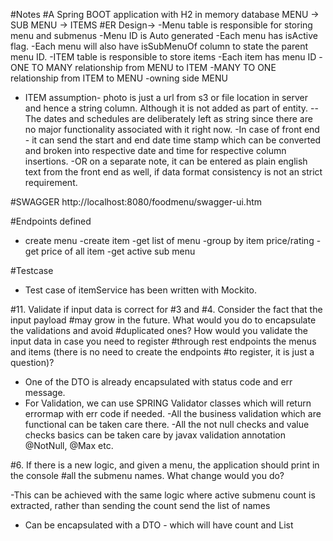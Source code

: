 
#Notes
#A Spring BOOT application with H2 in memory database
MENU -> SUB MENU -> ITEMS
#ER Design->
-Menu table is responsible for storing menu and submenus
-Menu ID is Auto generated 
-Each menu has isActive flag.
-Each menu will also have isSubMenuOf column to state the parent menu ID.
-ITEM table is responsible to store items
-Each item has menu ID
-ONE TO MANY relationship from MENU to ITEM
-MANY TO ONE relationship from ITEM to MENU
-owning side MENU
- ITEM assumption- photo is just a url from s3 or file location in server and hence a string column. Although it is not added as part of entity.
--The dates and schedules are deliberately left as string since there are no major functionality associated with it right now.
-In case of front end - it can send the start and end date time stamp which can be converted and broken into respective date and time for respective column insertions.
-OR on a separate note, it can be entered as plain english text from the front end as well, if data format consistency is not an strict requirement.

#SWAGGER
http://localhost:8080/foodmenu/swagger-ui.htm

#Endpoints defined
- create menu
-create item
-get list of menu
-group by item price/rating
-get price of all item
-get active sub menu

#Testcase
- Test case of itemService has been written with Mockito.



#11. Validate if input data is correct for #3 and #4. Consider the fact that the input payload
#may grow in the future. What would you do to encapsulate the validations and avoid
#duplicated ones? How would you validate the input data in case you need to register
#through rest endpoints the menus and items (there is no need to create the endpoints
#to register, it is just a question)?

- One of the DTO is already encapsulated with status code and err message.
- For Validation, we can use SPRING Validator classes which will return errormap with err code if needed.
-All the business validation which are functional can be taken care there.
-All the not null checks and value checks basics can be taken care by javax validation annotation @NotNull, @Max etc.


 
#6. If there is a new logic, and given a menu, the application should print in the console
#all the submenu names. What change would you do?

-This can be achieved with the same logic where active submenu count is extracted, rather than sending the count send the list of names
- Can be encapsulated with a DTO - which will have count and List<String>


